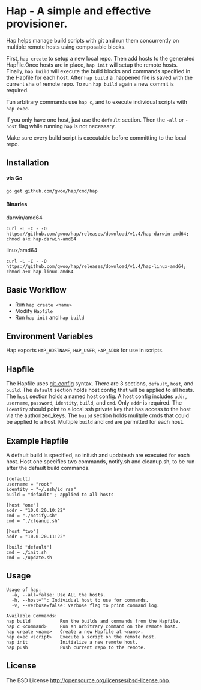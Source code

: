 # Hap - A simple and effective provisioner.

Hap helps manage build scripts with git and run them concurrently on multiple remote hosts using composable blocks.

First, `hap create` to setup a new local repo. Then add hosts to the generated Hapfile.Once hosts are in place, `hap init` will setup the remote hosts. Finally, `hap build` will execute the build blocks and commands specified in the Hapfile for each host. After `hap build` a .happened file is saved with the current sha of remote repo. To run `hap build` again a new commit is required.

Tun arbitrary commands use `hap c`, and to execute individual scripts with `hap exec`.

If you only have one host, just use the `default` section. Then the `-all` or `-host` flag while running `hap` is not necessary.

Make sure every build script is executable before committing to the local repo.

## Installation
#### via Go

	go get github.com/gwoo/hap/cmd/hap

#### Binaries

darwin/amd64

	curl -L -C - -O https://github.com/gwoo/hap/releases/download/v1.4/hap-darwin-amd64; chmod a+x hap-darwin-amd64

linux/amd64

	curl -L -C - -O https://github.com/gwoo/hap/releases/download/v1.4/hap-linux-amd64; chmod a+x hap-linux-amd64


## Basic Workflow
 - Run `hap create <name>`
 - Modify `Hapfile`
 - Run `hap init` and `hap build`

## Environment Variables
Hap exports `HAP_HOSTNAME`, `HAP_USER`, `HAP_ADDR` for use in scripts.

## Hapfile
The Hapfile uses [git-config](http://git-scm.com/docs/git-config#_syntax) syntax. There are 3 sections, `default`, `host`, and `build`.
The `default` section holds host config that will be applied to all hosts.
The `host` section holds a named host config. A host config includes `addr`, `username`, `password`, `identity`, `build`, and `cmd`. Only `addr` is required. The `identity` should point to a local ssh private key that has access to the host via the authorized_keys. The `build` section holds mulitple cmds that could be applied to a host. Multiple `build` and `cmd` are permitted for each host.

## Example Hapfile
A default build is specified, so init.sh and update.sh are executed for each host.
Host one specifies two commands, notify.sh and cleanup.sh, to be run after the default build commands.

	[default]
	username = "root"
	identity = "~/.ssh/id_rsa"
	build = "default" ; applied to all hosts

	[host "one"]
	addr = "10.0.20.10:22"
	cmd = "./notify.sh"
	cmd = "./cleanup.sh"

	[host "two"]
	addr = "10.0.20.11:22"

	[build "default"]
	cmd = ./init.sh
	cmd = ./update.sh


## Usage
	Usage of hap:
	  -a, --all=false: Use ALL the hosts.
	  -h, --host="": Individual host to use for commands.
	  -v, --verbose=false: Verbose flag to print command log.

	Available Commands:
	hap build			Run the builds and commands from the Hapfile.
	hap c <command>		Run an arbitrary command on the remote host.
	hap create <name>	Create a new Hapfile at <name>.
	hap exec <script>	Execute a script on the remote host.
	hap init			Initialize a new remote host.
	hap push			Push current repo to the remote.

## License
The BSD License http://opensource.org/licenses/bsd-license.php.
